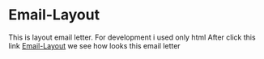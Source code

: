 # Email-Layout

This is layout email letter. For development i used only html
After click this link <a href="https://shalind0r.github.io/Email-Layout/" target="_blank">Email-Layout</a> we see how looks this email letter

